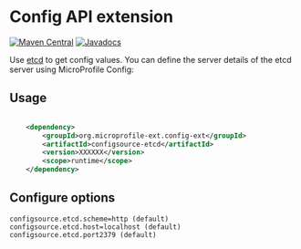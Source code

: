 # Config API extension

[![Maven Central](https://maven-badges.herokuapp.com/maven-central/org.microprofile-ext.config-ext/configsource-etcd/badge.svg)](https://maven-badges.herokuapp.com/maven-central/org.microprofile-ext.config-ext/configsource-etcd)
[![Javadocs](https://www.javadoc.io/badge/org.microprofile-ext.config-ext/configsource-etcd.svg)](https://www.javadoc.io/doc/org.microprofile-ext.config-ext/configsource-etcd)

Use [etcd](https://coreos.com/etcd/) to get config values. You can define the server details of the etcd server using MicroProfile Config:

## Usage

```xml

    <dependency>
        <groupId>org.microprofile-ext.config-ext</groupId>
        <artifactId>configsource-etcd</artifactId>
        <version>XXXXXX</version>
        <scope>runtime</scope>
    </dependency>

```

## Configure options

    configsource.etcd.scheme=http (default)
    configsource.etcd.host=localhost (default)
    configsource.etcd.port2379 (default)    